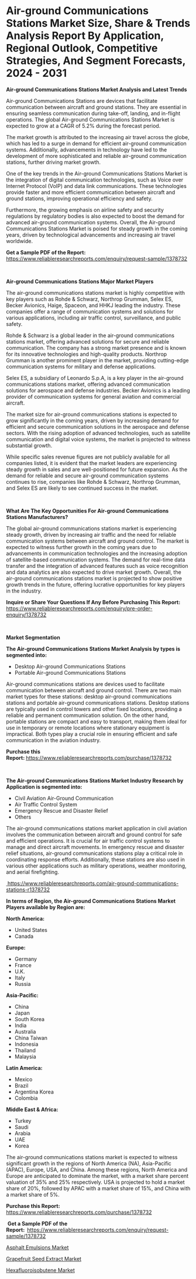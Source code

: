 <p><h1>Air-ground Communications Stations Market Size, Share & Trends Analysis Report By Application, Regional Outlook, Competitive Strategies, And Segment Forecasts, 2024 - 2031</h1></p><p><strong>Air-ground Communications Stations Market Analysis and Latest Trends</strong></p>
<p><p>Air-ground Communications Stations are devices that facilitate communication between aircraft and ground stations. They are essential in ensuring seamless communication during take-off, landing, and in-flight operations. The global Air-ground Communications Stations Market is expected to grow at a CAGR of 5.2% during the forecast period. </p><p>The market growth is attributed to the increasing air travel across the globe, which has led to a surge in demand for efficient air-ground communication systems. Additionally, advancements in technology have led to the development of more sophisticated and reliable air-ground communication stations, further driving market growth.</p><p>One of the key trends in the Air-ground Communications Stations Market is the integration of digital communication technologies, such as Voice over Internet Protocol (VoIP) and data link communications. These technologies provide faster and more efficient communication between aircraft and ground stations, improving operational efficiency and safety.</p><p>Furthermore, the growing emphasis on airline safety and security regulations by regulatory bodies is also expected to boost the demand for advanced air-ground communication systems. Overall, the Air-ground Communications Stations Market is poised for steady growth in the coming years, driven by technological advancements and increasing air travel worldwide.</p></p>
<p><strong>Get a Sample PDF of the Report:&nbsp;</strong> <a href="https://www.reliableresearchreports.com/enquiry/request-sample/1378732">https://www.reliableresearchreports.com/enquiry/request-sample/1378732</a></p>
<p>&nbsp;</p>
<p><strong>Air-ground Communications Stations Major Market Players</strong></p>
<p><p>The air-ground communications stations market is highly competitive with key players such as Rohde & Schwarz, Northrop Grumman, Selex ES, Becker Avionics, Haige, Spaceon, and HHKJ leading the industry. These companies offer a range of communication systems and solutions for various applications, including air traffic control, surveillance, and public safety.</p><p>Rohde & Schwarz is a global leader in the air-ground communications stations market, offering advanced solutions for secure and reliable communication. The company has a strong market presence and is known for its innovative technologies and high-quality products. Northrop Grumman is another prominent player in the market, providing cutting-edge communication systems for military and defense applications.</p><p>Selex ES, a subsidiary of Leonardo S.p.A, is a key player in the air-ground communications stations market, offering advanced communication solutions for aerospace and defense industries. Becker Avionics is a leading provider of communication systems for general aviation and commercial aircraft.</p><p>The market size for air-ground communications stations is expected to grow significantly in the coming years, driven by increasing demand for efficient and secure communication solutions in the aerospace and defense sectors. With the rising adoption of advanced technologies, such as satellite communication and digital voice systems, the market is projected to witness substantial growth.</p><p>While specific sales revenue figures are not publicly available for all companies listed, it is evident that the market leaders are experiencing steady growth in sales and are well-positioned for future expansion. As the demand for reliable and secure air-ground communication systems continues to rise, companies like Rohde & Schwarz, Northrop Grumman, and Selex ES are likely to see continued success in the market.</p></p>
<p>&nbsp;</p>
<p><strong>What Are The Key Opportunities For Air-ground Communications Stations Manufacturers?</strong></p>
<p><p>The global air-ground communications stations market is experiencing steady growth, driven by increasing air traffic and the need for reliable communication systems between aircraft and ground control. The market is expected to witness further growth in the coming years due to advancements in communication technologies and the increasing adoption of satellite-based communication systems. The demand for real-time data transfer and the integration of advanced features such as voice recognition and data analytics are also expected to drive market growth. Overall, the air-ground communications stations market is projected to show positive growth trends in the future, offering lucrative opportunities for key players in the industry.</p></p>
<p><strong>Inquire or Share Your Questions If Any Before Purchasing This Report:</strong> <a href="https://www.reliableresearchreports.com/enquiry/pre-order-enquiry/1378732">https://www.reliableresearchreports.com/enquiry/pre-order-enquiry/1378732</a></p>
<p>&nbsp;</p>
<p><strong>Market Segmentation</strong></p>
<p><strong>The Air-ground Communications Stations Market Analysis by types is segmented into:</strong></p>
<p><ul><li>Desktop Air-ground Communications Stations</li><li>Portable Air-ground Communications Stations</li></ul></p>
<p><p>Air-ground communications stations are devices used to facilitate communication between aircraft and ground control. There are two main market types for these stations: desktop air-ground communications stations and portable air-ground communications stations. Desktop stations are typically used in control towers and other fixed locations, providing a reliable and permanent communication solution. On the other hand, portable stations are compact and easy to transport, making them ideal for use in temporary or remote locations where stationary equipment is impractical. Both types play a crucial role in ensuring efficient and safe communication in the aviation industry.</p></p>
<p><strong>Purchase this Report:&nbsp;</strong><a href="https://www.reliableresearchreports.com/purchase/1378732">https://www.reliableresearchreports.com/purchase/1378732</a></p>
<p>&nbsp;</p>
<p><strong>The Air-ground Communications Stations Market Industry Research by Application is segmented into:</strong></p>
<p><ul><li>Civil Aviation Air-Ground Communication</li><li>Air Traffic Control System</li><li>Emergency Rescue and Disaster Relief</li><li>Others</li></ul></p>
<p><p>The air-ground communications stations market application in civil aviation involves the communication between aircraft and ground control for safe and efficient operations. It is crucial for air traffic control systems to manage and direct aircraft movements. In emergency rescue and disaster relief situations, air-ground communications stations play a critical role in coordinating response efforts. Additionally, these stations are also used in various other applications such as military operations, weather monitoring, and aerial firefighting.</p></p>
<p><a href="https://www.reliableresearchreports.com/air-ground-communications-stations-r1378732">&nbsp;https://www.reliableresearchreports.com/air-ground-communications-stations-r1378732</a></p>
<p><strong>In terms of Region, the Air-ground Communications Stations Market Players available by Region are:</strong></p>
<p>
    <p> <strong> North America: </strong>
        <ul>
            <li>United States</li>
            <li>Canada</li>
        </ul>
        </p> 
    <p> <strong> Europe: </strong>
        <ul>
            <li>Germany</li>
            <li>France</li>
            <li>U.K.</li>
            <li>Italy</li>
            <li>Russia</li>
        </ul>
        </p> 
    <p> <strong> Asia-Pacific: </strong>
        <ul>
            <li>China</li>
            <li>Japan</li>
            <li>South Korea</li>
            <li>India</li>
            <li>Australia</li>
            <li>China Taiwan</li>
            <li>Indonesia</li>
            <li>Thailand</li>
            <li>Malaysia</li>
        </ul>
        </p> 
    <p> <strong> Latin America: </strong>
        <ul>
            <li>Mexico</li>
            <li>Brazil</li>
            <li>Argentina Korea</li>
            <li>Colombia</li>
        </ul>
        </p> 
    <p> <strong> Middle East & Africa: </strong>
        <ul>
            <li>Turkey</li>
            <li>Saudi</li>
            <li>Arabia</li>
            <li>UAE</li>
            <li>Korea</li>
        </ul>
    </p>
    </p>
<p><p>The air-ground communications stations market is expected to witness significant growth in the regions of North America (NA), Asia-Pacific (APAC), Europe, USA, and China. Among these regions, North America and Europe are anticipated to dominate the market, with a market share percent valuation of 35% and 25% respectively. USA is projected to hold a market share of 20%, followed by APAC with a market share of 15%, and China with a market share of 5%.</p></p>
<p><strong>Purchase this Report: </strong><a href="https://www.reliableresearchreports.com/purchase/1378732">https://www.reliableresearchreports.com/purchase/1378732</a></p>
<p>&nbsp;<strong>Get a Sample PDF of the Report:&nbsp;&nbsp;</strong><a href="https://www.reliableresearchreports.com/enquiry/request-sample/1378732">https://www.reliableresearchreports.com/enquiry/request-sample/1378732</a></p>
<p><strong></strong></p>
<p><p><a href="https://www.linkedin.com/pulse/asphalt-emulsions-market-size-trends-growth-outlook-forecasted-fvyle?trackingId=c4IRvEKBBoj46su2xwE%2FFg%3D%3D">Asphalt Emulsions Market</a></p><p><a href="https://www.linkedin.com/pulse/grapefruit-seed-extract-market-research-report-provides-critical-qsrve?trackingId=8Ne4Lswebskif0mzRJFbxA%3D%3D">Grapefruit Seed Extract Market</a></p><p><a href="https://www.linkedin.com/pulse/hexafluoroisobutene-market-research-report-key-successful-business-ykr1e?trackingId=PaOMwHHPCWtdzENFfetBDw%3D%3D">Hexafluoroisobutene Market</a></p></p>